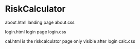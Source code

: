 # RiskCalculator
about.html landing page
about.css

login.html login page
login.css

cal.html is the riskcalculator page only visible after login
calc.css
